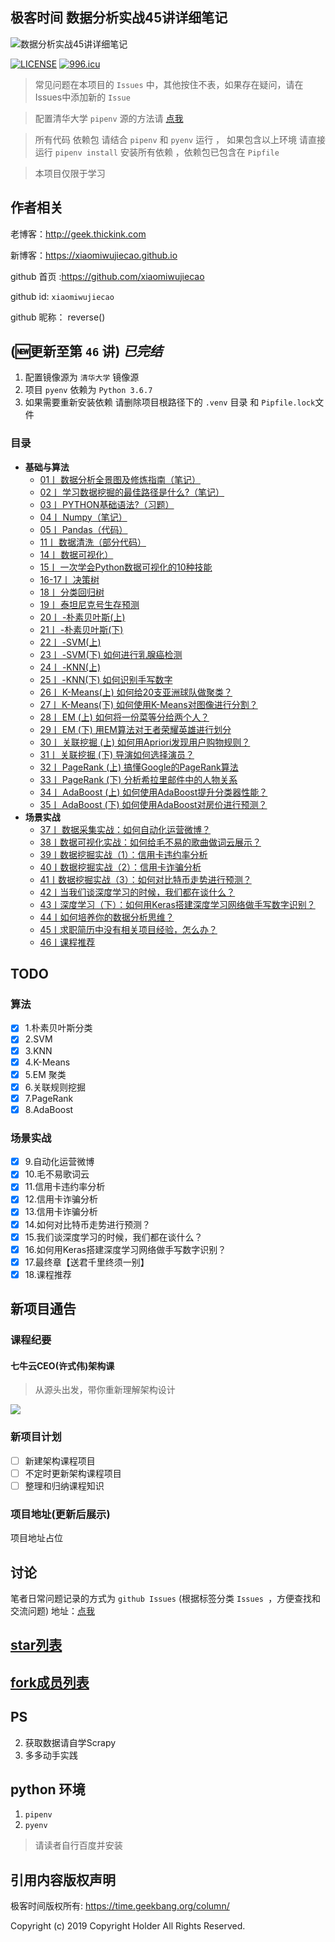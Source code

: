 ## 极客时间 数据分析实战45讲详细笔记

![数据分析实战45讲详细笔记](./data_analysis_icon.png)

[![LICENSE](https://img.shields.io/badge/license-Anti%20996-blue.svg)](https://github.com/996icu/996.ICU/blob/master/LICENSE)
[![996.icu](https://img.shields.io/badge/link-996.icu-red.svg)](https://996.icu)
> 常见问题在本项目的 `Issues` 中，其他按住不表，如果存在疑问，请在Issues中添加新的 `Issue`

> 配置清华大学 `pipenv` 源的方法请 [点我](https://github.com/xiaomiwujiecao/DataAnalysisInAction/issues/9)

> 所有代码 依赖包 请结合 `pipenv` 和  `pyenv`  运行 ， 如果包含以上环境 请直接运行 `pipenv install`  安装所有依赖 ，依赖包已包含在 `Pipfile`

> 本项目仅限于学习

## 作者相关

老博客：http://geek.thickink.com

新博客：https://xiaomiwujiecao.github.io
  
github 首页 :https://github.com/xiaomiwujiecao

github id: `xiaomiwujiecao`

github 昵称： reverse()


## (🆕更新至第 `46` 讲)  *已完结*

1. 配置镜像源为 `清华大学` 镜像源
2. 项目 `pyenv` 依赖为 `Python 3.6.7`
3. 如果需要重新安装依赖 请删除项目根路径下的 `.venv` 目录 和 `Pipfile.lock`文件
### 目录

-  **基础与算法**
    - [01丨 数据分析全景图及修炼指南（笔记）](./01/README.md)
    - [02丨 学习数据挖掘的最佳路径是什么?（笔记）](./02/README.md)
    - [03丨 PYTHON基础语法?（习题）](./03/README.md)
    - [04丨 Numpy（笔记）](./04/README.md)
    - [05丨 Pandas（代码）](./05/README.md)
    - [11丨 数据清洗（部分代码）](./11/README.md)
    - [14丨 数据可视化）](./14/README.md)
    - [15丨 一次学会Python数据可视化的10种技能](./15/README.md)
    - [16-17丨 决策树](./16-17/README.md)
    - [18丨 分类回归树](./18/README.md)
    - [19丨 泰坦尼克号生存预测](./19/README.md)
    - [20丨 -朴素贝叶斯(上)](./20/README.md)
    - [21丨 -朴素贝叶斯(下)](./21/README.md)
    - [22丨 -SVM(上)](./22/README.md)
    - [23丨 -SVM(下) 如何进行乳腺癌检测](./23/README.md)
    - [24丨 -KNN(上)](./24/README.md)
    - [25丨 -KNN(下) 如何识别手写数字](./25/README.md)
    - [26丨 K-Means(上) 如何给20支亚洲球队做聚类？](./26/README.md)
    - [27丨 K-Means(下) 如何使用K-Means对图像进行分割？](./27/README.md)
    - [28丨 EM (上) 如何将一份菜等分给两个人？](./28/README.md)
    - [29丨 EM (下) 用EM算法对王者荣耀英雄进行划分](./29/README.md)
    - [30丨 关联挖掘 (上) 如何用Apriori发现用户购物规则？](./30/README.md)
    - [31丨 关联挖掘 (下) 导演如何选择演员？](./31/README.md)
    - [32丨 PageRank (上) 搞懂Google的PageRank算法](./32/README.md)
    - [33丨 PageRank (下) 分析希拉里邮件中的人物关系](./33/README.md)
    - [34丨 AdaBoost (上) 如何使用AdaBoost提升分类器性能？](./34/README.md)
    - [35丨 AdaBoost (下) 如何使用AdaBoost对房价进行预测？](./35/README.md)
- **场景实战**
    - [37丨 数据采集实战：如何自动化运营微博？](./37/README.md)
    - [38丨数据可视化实战：如何给毛不易的歌曲做词云展示？](./38/README.md)
    - [39丨数据挖掘实战（1）：信用卡违约率分析](./39/README.md)
    - [40丨数据挖掘实战（2）：信用卡诈骗分析](./40/README.md)
    - [41丨数据挖掘实战（3）：如何对比特币走势进行预测？](./41/README.md)
    - [42丨当我们谈深度学习的时候，我们都在谈什么？](./42/README.md)
    - [43丨深度学习（下）：如何用Keras搭建深度学习网络做手写数字识别？](./43/README.md)
    - [44丨如何培养你的数据分析思维？](./44/README.md)
    - [45丨求职简历中没有相关项目经验，怎么办？](./45/README.md)
    - [46丨课程推荐](./46/README.md)
## TODO

### 算法
- [x] 1.朴素贝叶斯分类
- [x] 2.SVM
- [x] 3.KNN
- [x] 4.K-Means
- [x] 5.EM 聚类
- [x] 6.关联规则挖掘
- [x] 7.PageRank
- [x] 8.AdaBoost
### 场景实战
- [x] 9.自动化运营微博
- [x] 10.毛不易歌词云
- [x] 11.信用卡违约率分析
- [x] 12.信用卡诈骗分析
- [x] 13.信用卡诈骗分析
- [x] 14.如何对比特币走势进行预测？
- [x] 15.我们谈深度学习的时候，我们都在谈什么？
- [x] 16.如何用Keras搭建深度学习网络做手写数字识别？
- [x] 17.最终章【送君千里终须一别】
- [x] 18.课程推荐

## 新项目通告

### 课程纪要

#### 七牛云CEO(许式伟)架构课

> 从源头出发，带你重新理解架构设计

![](./46/七牛云CEO架构课.jpeg)

### 新项目计划

- [ ] 新建架构课程项目
- [ ] 不定时更新架构课程项目
- [ ] 整理和归纳课程知识

### 项目地址(更新后展示)

项目地址占位


## 讨论

笔者日常问题记录的方式为 `github Issues`  (根据标签分类 `Issues `，方便查找和交流问题)
地址：[点我](https://github.com/xiaomiwujiecao/geek-thickink/issues)

##  [star列表](https://github.com/xiaomiwujiecao/DataAnalysisInAction/stargazers)

##  [fork成员列表](https://github.com/xiaomiwujiecao/DataAnalysisInAction/network/members)

## PS

2. 获取数据请自学Scrapy
3. 多多动手实践  

## python 环境

1. `pipenv`
2. `pyenv`

> 请读者自行百度并安装

## 引用内容版权声明
极客时间版权所有: https://time.geekbang.org/column/

Copyright (c) 2019 Copyright Holder All Rights Reserved.


